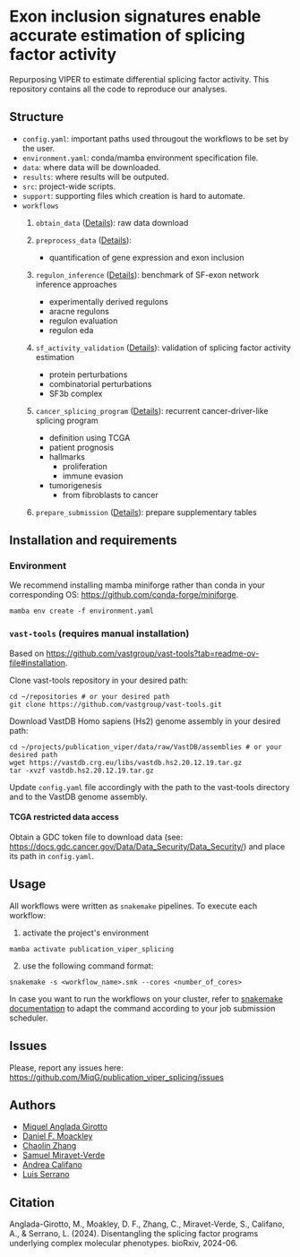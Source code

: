 # Exon inclusion signatures enable accurate estimation of splicing factor activity

Repurposing VIPER to estimate differential splicing factor activity. This repository contains all the code to reproduce our analyses.

## Structure
- `config.yaml`: important paths used througout the workflows to be set by the user.
- `environment.yaml`: conda/mamba environment specification file.
- `data`: where data will be downloaded.
- `results`: where results will be outputed.
- `src`: project-wide scripts.
- `support`: supporting files which creation is hard to automate.
- `workflows`
    1. `obtain_data` ([Details](https://github.com/MiqG/publication_viper_splicing/tree/main/workflows/obtain_data)): raw data download
    
    2. `preprocess_data` ([Details](https://github.com/MiqG/publication_viper_splicing/tree/main/workflows/preprocess_data)):
        - quantification of gene expression and exon inclusion
    
    3. `regulon_inference` ([Details](https://github.com/MiqG/publication_viper_splicing/tree/main/workflows/regulon_inference)): benchmark of SF-exon network inference approaches
        - experimentally derived regulons
        - aracne regulons
        - regulon evaluation
        - regulon eda
    
    4. `sf_activity_validation` ([Details](https://github.com/MiqG/publication_viper_splicing/tree/main/workflows/sf_activity_validation)): validation of splicing factor activity estimation
        - protein perturbations
        - combinatorial perturbations
        - SF3b complex
    
    5. `cancer_splicing_program` ([Details](https://github.com/MiqG/publication_viper_splicing/tree/main/workflows/cancer_splicing_program)): recurrent cancer-driver-like splicing program
        - definition using TCGA
        - patient prognosis
        - hallmarks
            - proliferation
            - immune evasion
        - tumorigenesis
            - from fibroblasts to cancer
    
    6. `prepare_submission` ([Details](https://github.com/MiqG/publication_viper_splicing/tree/main/workflows/prepare_submission)): prepare supplementary tables


## Installation and requirements
### Environment
We recommend installing mamba miniforge rather than conda in your corresponding OS: https://github.com/conda-forge/miniforge.
```shell
mamba env create -f environment.yaml
```

### `vast-tools` (requires manual installation)
Based on https://github.com/vastgroup/vast-tools?tab=readme-ov-file#installation.

Clone vast-tools repository in your desired path:
```{shell}
cd ~/repositories # or your desired path
git clone https://github.com/vastgroup/vast-tools.git
```

Download VastDB Homo sapiens (Hs2) genome assembly in your desired path:
```{shell}
cd ~/projects/publication_viper/data/raw/VastDB/assemblies # or your desired path
wget https://vastdb.crg.eu/libs/vastdb.hs2.20.12.19.tar.gz
tar -xvzf vastdb.hs2.20.12.19.tar.gz
```

Update `config.yaml` file accordingly with the path to the vast-tools directory and to the VastDB genome assembly.

#### TCGA restricted data access
Obtain a GDC token file to download data (see: https://docs.gdc.cancer.gov/Data/Data_Security/Data_Security/) and place its path in `config.yaml`.


## Usage
All workflows were written as `snakemake` pipelines. To execute each workflow:

1. activate the project's environment
```{shell}
mamba activate publication_viper_splicing
```

2. use the following command format:
```{shell}
snakemake -s <workflow_name>.smk --cores <number_of_cores>
```

In case you want to run the workflows on your cluster, refer to [snakemake documentation](https://snakemake.readthedocs.io/en/stable/executing/cluster.html) to adapt the command according to your job submission scheduler.

## Issues
Please, report any issues here: https://github.com/MiqG/publication_viper_splicing/issues

## Authors
- [Miquel Anglada Girotto](https://orcid.org/0000-0003-1885-8649)
- [Daniel F. Moackley](https://orcid.org/0000-0002-3279-4189)
- [Chaolin Zhang](https://orcid.org/0000-0002-8310-7537)
- [Samuel Miravet-Verde](https://orcid.org/0000-0002-1542-5912)
- [Andrea Califano](https://orcid.org/0000-0003-4742-3679)
- [Luis Serrano](https://orcid.org/0000-0002-5276-1392)

## Citation
Anglada-Girotto, M., Moakley, D. F., Zhang, C., Miravet-Verde, S., Califano, A., & Serrano, L. (2024). Disentangling the splicing factor programs underlying complex molecular phenotypes. bioRxiv, 2024-06.